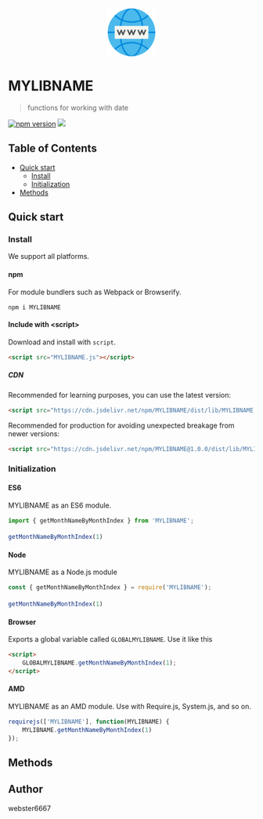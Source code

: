 <p align="center" style="text-align:center">
    <img src="./illustration.svg" alt="illustration" width="100"/>
</p>

# MYLIBNAME

> functions for working with date

[![npm version](https://badge.fury.io/js/MYLIBNAME.svg)](https://www.npmjs.com/package/MYLIBNAME)
[![](https://data.jsdelivr.com/v1/package/npm/MYLIBNAME/badge)](https://www.jsdelivr.com/package/npm/MYLIBNAME)


## Table of Contents

- [Quick start](#quick-start)
  - [Install](#install)
  - [Initialization](#initialization)
- [Methods](#methods)

## Quick start

### Install

We support all platforms.

#### npm

For module bundlers such as Webpack or Browserify.

```shell
npm i MYLIBNAME
```

#### Include with &lt;script&gt;

Download and install with `script`.

```html
<script src="MYLIBNAME.js"></script>
```

##### CDN

Recommended for learning purposes, you can use the latest version:

```html
<script src="https://cdn.jsdelivr.net/npm/MYLIBNAME/dist/lib/MYLIBNAME.js"></script>
```

Recommended for production for avoiding unexpected breakage from newer versions:

```html
<script src="https://cdn.jsdelivr.net/npm/MYLIBNAME@1.0.0/dist/lib/MYLIBNAME.js"></script>
```

### Initialization

#### ES6

MYLIBNAME as an ES6 module.

```js
import { getMonthNameByMonthIndex } from 'MYLIBNAME';

getMonthNameByMonthIndex(1)
```

#### Node

MYLIBNAME as a Node.js module

```js
const { getMonthNameByMonthIndex } = require('MYLIBNAME');

getMonthNameByMonthIndex(1)
```

#### Browser

Exports a global variable called `GLOBALMYLIBNAME`. Use it like this

```html
<script>
    GLOBALMYLIBNAME.getMonthNameByMonthIndex(1);
</script>
```

#### AMD

MYLIBNAME as an AMD module. Use with Require.js, System.js, and so on.

```js
requirejs(['MYLIBNAME'], function(MYLIBNAME) {
    MYLIBNAME.getMonthNameByMonthIndex(1)
});
```

## Methods


## Author

webster6667
